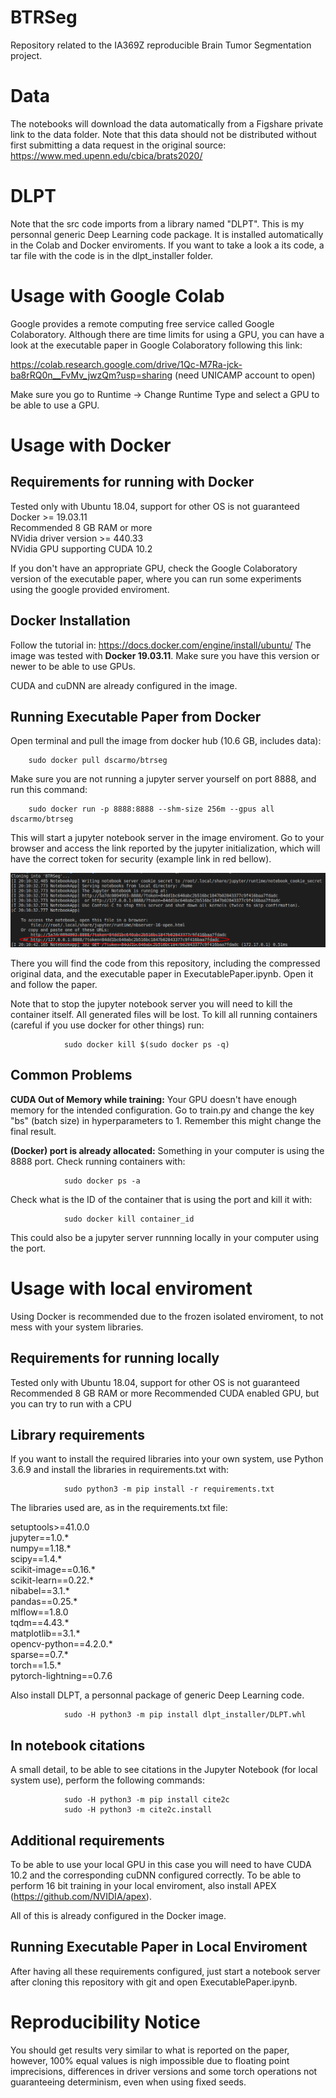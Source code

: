# BTRSeg
Repository related to the IA369Z reproducible Brain Tumor Segmentation project.

# Data
The notebooks will download the data automatically from a Figshare private link to the data folder.
Note that this data should not be distributed without first submitting a data request in the original source: https://www.med.upenn.edu/cbica/brats2020/

# DLPT
Note that the src code imports from a library named "DLPT". This is my personnal generic Deep Learning code package. It is installed
automatically in the Colab and Docker enviroments. If you want to take a look a its code, a tar file with the code is in the dlpt_installer
folder.

# Usage with Google Colab

Google provides a remote computing free service called Google Colaboratory. Although there are time limits for using a GPU,
you can have a look at the executable paper in Google Colaboratory following this link:

https://colab.research.google.com/drive/1Qc-M7Ra-jck-ba8rRQ0n__FvMv_jwzQm?usp=sharing (need UNICAMP account to open)

Make sure you go to Runtime -> Change Runtime Type and select a GPU to be able to use a GPU.

# Usage with Docker

## Requirements for running with Docker
Tested only with Ubuntu 18.04, support for other OS is not guaranteed\
Docker >= 19.03.11\
Recommended 8 GB RAM or more\
NVidia driver version >= 440.33\
NVidia GPU supporting CUDA 10.2

If you don't have an appropriate GPU, check the Google
Colaboratory version of the executable paper, where you can run some experiments using the google provided enviroment.

## Docker Installation

Follow the tutorial in: https://docs.docker.com/engine/install/ubuntu/
The image was tested with **Docker 19.03.11**. Make sure you have this version or newer to be able to use GPUs.

CUDA and cuDNN are already configured in the image.

## Running Executable Paper from Docker
Open terminal and pull the image from docker hub (10.6 GB, includes data):

        sudo docker pull dscarmo/btrseg

Make sure you are not running a jupyter server yourself on port 8888, and run this command:

        sudo docker run -p 8888:8888 --shm-size 256m --gpus all dscarmo/btrseg

This will start a jupyter notebook server in the image enviroment. Go to your browser and access the link reported
by the jupyter initialization, which will have the correct token for security (example link in red bellow).

![example link](./figures/link.png)

There you will find the code from this repository, including the compressed original data, and the executable paper in
ExecutablePaper.ipynb. Open it and follow the paper.

Note that to stop the jupyter notebook server you will need to kill the container itself. All generated files will
be lost. To kill all running containers (careful if you use docker for other things) run:

                sudo docker kill $(sudo docker ps -q)

## Common Problems

**CUDA Out of Memory while training:** Your GPU doesn't have enough memory for the intended configuration. Go to train.py
and change the key "bs" (batch size) in hyperparameters to 1. Remember this might change the final result.

**(Docker) port is already allocated:** Something in your computer is using the 8888 port. Check running containers with:

                sudo docker ps -a

Check what is the ID of the container that is using the port and kill it with:

                sudo docker kill container_id

This could also be a jupyter server runnning locally in your computer using the port.

# Usage with local enviroment

Using Docker is recommended due to the frozen isolated enviroment, to not mess with your system libraries.

## Requirements for running locally
Tested only with Ubuntu 18.04, support for other OS is not guaranteed\
Recommended 8 GB RAM or more
Recommended CUDA enabled GPU, but you can try to run with a CPU

## Library requirements
If you want to install the required libraries into your own system, use Python 3.6.9 and install the libraries in requirements.txt with:

                sudo python3 -m pip install -r requirements.txt

The libraries used are, as in the requirements.txt file:

setuptools>=41.0.0\
jupyter==1.0.\*\
numpy==1.18.\*\
scipy==1.4.\*\
scikit-image==0.16.\*\
scikit-learn==0.22.\*\
nibabel==3.1.\*\
pandas==0.25.\*\
mlflow==1.8.0\
tqdm==4.43.\*\
matplotlib==3.1.\*\
opencv-python==4.2.0.\*\
sparse==0.7.\*\
torch==1.5.\*\
pytorch-lightning==0.7.6

Also install DLPT, a personnal package of generic Deep Learning code.

                sudo -H python3 -m pip install dlpt_installer/DLPT.whl

## In notebook citations
A small detail, to be able to see citations in the Jupyter Notebook (for local system use), perform the following commands:

                sudo -H python3 -m pip install cite2c
                sudo -H python3 -m cite2c.install

## Additional requirements
To be able to use your local GPU in this case you will need to have CUDA 10.2 and the corresponding cuDNN configured correctly.
To be able to perform 16 bit training in your local enviroment, also install APEX (https://github.com/NVIDIA/apex).

All of this is already configured in the Docker image.

## Running Executable Paper in Local Enviroment
After having all these requirements configured, just start a notebook server after cloning this repository with git and open ExecutablePaper.ipynb.

# Reproducibility Notice

You should get results very similar to what is reported on the paper, however, 100% equal values is nigh impossible due
to floating point imprecisions, differences in driver versions and some torch operations not guaranteeing determinism,
even when using fixed seeds.
